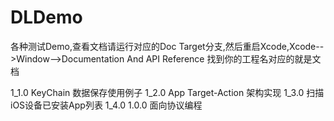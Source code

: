 # DLDemo
各种测试Demo,查看文档请运行对应的Doc Target分支,然后重启Xcode,Xcode-->Window-->Documentation And API Reference 找到你的工程名对应的就是文档

1_1.0 KeyChain 数据保存使用例子
1_2.0 App Target-Action 架构实现
1_3.0 扫描iOS设备已安装App列表
1_4.0 1.0.0 面向协议编程

